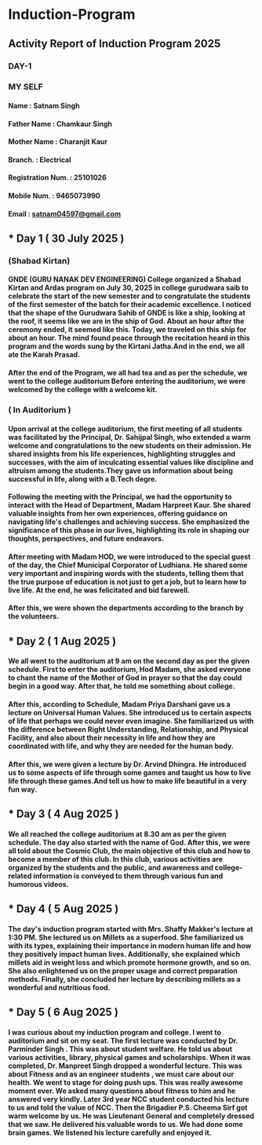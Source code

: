 # Induction-Program
## Activity Report of Induction Program 2025
### DAY-1
### MY SELF
#### Name               : Satnam Singh
#### Father Name        : Chamkaur Singh
#### Mother Name        : Charanjit Kaur 
#### Branch.            :  Electrical 
#### Registration Num.  : 25101026
#### Mobile Num.        : 9465073990
#### Email              : satnam04597@gmail.com 
##  * Day 1 ( 30 July 2025 )
###      (Shabad Kirtan)
####                          GNDE (GURU NANAK DEV  ENGINEERING) College organized a Shabad Kirtan and Ardas program on July 30, 2025 in college gurudwara saib to celebrate the start of the new semester and to congratulate the students of the first semester of the batch for their academic excellence. I noticed that the shape of the Gurudwara Sahib of GNDE is like a ship, looking at the roof, it seems like we are in the ship of God. About an hour after the ceremony ended, it seemed like this. Today, we traveled on this ship for about an hour. The mind found peace through the recitation heard in this program and the words sung by the Kirtani Jatha.And in the end, we all ate the Karah Prasad.
####           After the end of the Program, we all had tea and as per the schedule, we went to the college auditorium Before entering the auditorium, we were welcomed by the college with a welcome kit.
### ( In Auditorium )
####          Upon arrival at the college auditorium, the first meeting of all students was facilitated by the Principal, Dr. Sahijpal Singh, who extended a warm welcome and congratulations to the new students on their admission. He shared insights from his life experiences, highlighting struggles and successes, with the aim of inculcating essential values like discipline and altruism among the  students.They gave us information about being successful in life, along with a B.Tech degre.
####     Following the meeting with the Principal, we had the opportunity to interact with the Head of Department, Madam Harpreet Kaur. She shared valuable insights from her own experiences, offering guidance on navigating life's challenges and achieving success. She emphasized the significance of this phase in our lives, highlighting its role in shaping our  thoughts, perspectives, and future   endeavors. 
####          After meeting with Madam HOD, we were introduced to the special guest of the day, the Chief Municipal Corporator of Ludhiana. He shared some very important and inspiring words with the students, telling them that the true purpose of education is not just to get a job, but to learn how to live life. At the end, he was felicitated and bid farewell.
####         After this, we were shown the departments according to the branch by the volunteers.
##  * Day 2 ( 1 Aug 2025 ) 
####         We all went to the auditorium at 9 am on the second day as per the given schedule. First to enter the auditorium, Hod Madam, she asked everyone to chant the name of the Mother of God in prayer so that the day could begin in a good way. After that, he told me something about college.
####          After this, according to Schedule, Madam Priya Darshani gave us a lecture on Universal Human Values. She introduced us to certain aspects of life that perhaps we could never even imagine. She familiarized us with the difference between Right Understanding, Relationship, and Physical Facility, and also about their necessity in life and how they are coordinated with life, and why they are needed for the human body.
####           After this, we were given a lecture by Dr. Arvind Dhingra. He introduced us to some aspects of life through some games and taught us how to live life through these games.And tell us how to make life beautiful in a very fun way.
##  *  Day 3 ( 4 Aug 2025 ) 
####          We all reached the college auditorium at 8.30 am as per the given schedule. The day also started with the name of God. After this, we were all told about the Cosmic Club, the main objective of this club and how to become a member of this club. In this club, various activities are organized by the students and the public, and awareness and college-related information is conveyed to them through various fun and humorous videos.
##  *  Day 4 ( 5 Aug 2025 ) 
####         The day's induction program started with Mrs. Shaffy Makker's lecture at 1:30 PM. She lectured us on Millets as a superfood. She familiarized us with its types, explaining their importance in modern human life and how they positively impact human lives. Additionally, she explained which millets aid in weight loss and which promote hormone growth, and so on. She also enlightened us on the proper usage and correct preparation methods. Finally, she concluded her lecture by describing millets as a wonderful and nutritious food.
##  *  Day 5 ( 6 Aug 2025 ) 
####      I was curious about my induction program and college. I went to auditorium and sit on my seat. The first lecture was conducted by Dr. Parminder Singh . This was about student welfare. He told us about various activities, library, physical games and scholarships. When it was completed, Dr. Manpreet Singh dropped a wonderful lecture. This was about Fitness and as an engineer students , we must care about our health. We went to stage for doing push ups. This was really awesome moment ever. We asked many questions about fitness to him and he answered very kindly. Later 3rd year NCC student conducted his lecture to us and told the value of NCC. Then the Brigadier P.S. Cheema Sirf got warm welcome by us. He was Lieutenant General and completely dressed that we saw. He delivered his valuable words to us. We had done some brain games. We listened his lecture carefully and enjoyed it.
                

